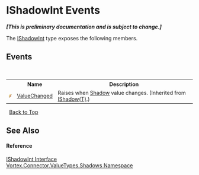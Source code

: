 # IShadowInt Events
 _**\[This is preliminary documentation and is subject to change.\]**_

The <a href="T_Vortex_Connector_ValueTypes_Shadows_IShadowInt.md">IShadowInt</a> type exposes the following members.


## Events
&nbsp;<table><tr><th></th><th>Name</th><th>Description</th></tr><tr><td>![Public event](media/pubevent.gif "Public event")</td><td><a href="E_Vortex_Connector_ValueTypes_Shadows_IShadow_1_ValueChanged.md">ValueChanged</a></td><td>
Raises when <a href="P_Vortex_Connector_ValueTypes_Shadows_IShadow_1_Shadow.md">Shadow</a> value changes.
 (Inherited from <a href="T_Vortex_Connector_ValueTypes_Shadows_IShadow_1.md">IShadow(T)</a>.)</td></tr></table>&nbsp;
<a href="#ishadowint-events">Back to Top</a>

## See Also


#### Reference
<a href="T_Vortex_Connector_ValueTypes_Shadows_IShadowInt.md">IShadowInt Interface</a><br /><a href="N_Vortex_Connector_ValueTypes_Shadows.md">Vortex.Connector.ValueTypes.Shadows Namespace</a><br />